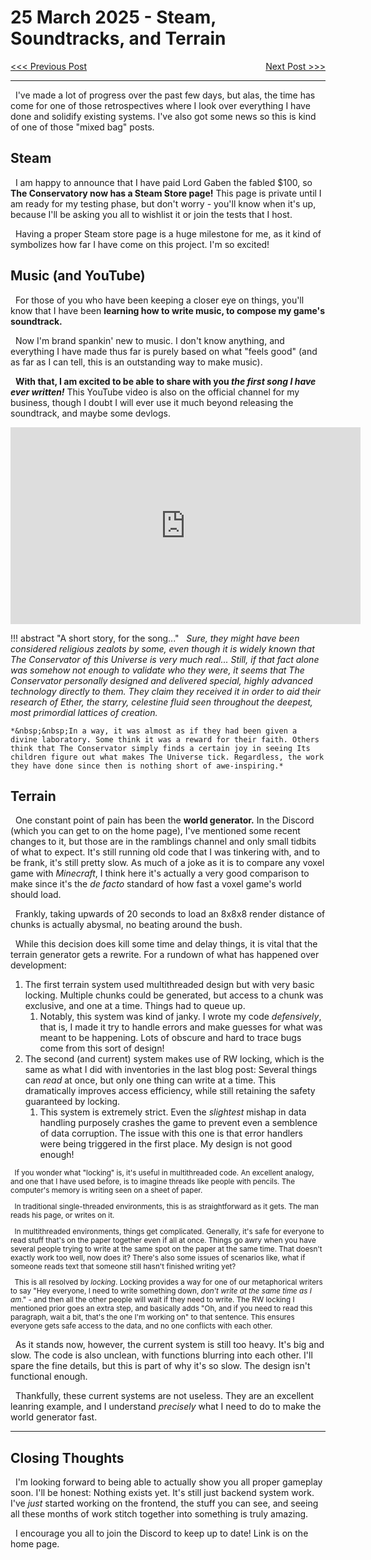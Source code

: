 # 25 March 2025 - Steam, Soundtracks, and Terrain
<span style="float:left">[&lt;&lt;&lt; Previous Post](../03/15.md)</span>
<span style="float:right">[Next Post &gt;&gt;&gt;](../04/22.md)</span>
<br/>
***

&nbsp;&nbsp;I've made a lot of progress over the past few days, but alas, the time has come for one of those retrospectives where I look over everything I have done and solidify existing systems. I've also got some news so this is kind of one of those "mixed bag" posts.

## Steam

&nbsp;&nbsp;I am happy to announce that I have paid Lord Gaben the fabled $100, so **The Conservatory now has a Steam Store page!** This page is private until I am ready for my testing phase, but don't worry - you'll know when it's up, because I'll be asking you all to wishlist it or join the tests that I host.

&nbsp;&nbsp;Having a proper Steam store page is a huge milestone for me, as it kind of symbolizes how far I have come on this project. I'm so excited!

## Music (and YouTube)

&nbsp;&nbsp;For those of you who have been keeping a closer eye on things, you'll know that I have been **learning how to write music, to compose my game's soundtrack.**

&nbsp;&nbsp;Now I'm brand spankin' new to music. I don't know anything, and everything I have made thus far is purely based on what "feels good" (and as far as I can tell, this is an outstanding way to make music).

&nbsp;&nbsp;**With that, I am excited to be able to share with you *the first song I have ever written!*** This YouTube video is also on the official channel for my business, though I doubt I will ever use it much beyond releasing the soundtrack, and maybe some devlogs.

<center>
<iframe width="560" height="315" src="https://www.youtube-nocookie.com/embed/QvJCRtUWNhI?si=eoqMn_2BScHISTp6" title="YouTube video player" frameborder="0" allow="accelerometer; autoplay; clipboard-write; encrypted-media; gyroscope; picture-in-picture; web-share" referrerpolicy="strict-origin-when-cross-origin" allowfullscreen></iframe>
</center>

!!! abstract "A short story, for the song..."
    *&nbsp;&nbsp;Sure, they might have been considered religious zealots by some, even though it is widely known that The Conservator of this Universe is very much real... Still, if that fact alone was somehow not enough to validate who they were, it seems that The Conservator personally designed and delivered special, highly advanced technology directly to them. They claim they received it in order to aid their research of Ether, the starry, celestine fluid seen throughout the deepest, most primordial lattices of creation.*

    *&nbsp;&nbsp;In a way, it was almost as if they had been given a divine laboratory. Some think it was a reward for their faith. Others think that The Conservator simply finds a certain joy in seeing Its children figure out what makes The Universe tick. Regardless, the work they have done since then is nothing short of awe-inspiring.*

## Terrain

&nbsp;&nbsp;One constant point of pain has been the **world generator.** In the Discord (which you can get to on the home page), I've mentioned some recent changes to it, but those are in the ramblings channel and only small tidbits of what to expect. It's still running old code that I was tinkering with, and to be frank, it's still pretty slow. As much of a joke as it is to compare any voxel game with *Minecraft*, I think here it's actually a very good comparison to make since it's the *de facto* standard of how fast a voxel game's world should load.

&nbsp;&nbsp;Frankly, taking upwards of 20 seconds to load an 8x8x8 render distance of chunks is actually abysmal, no beating around the bush.

&nbsp;&nbsp;While this decision does kill some time and delay things, it is vital that the terrain generator gets a rewrite. For a rundown of what has happened over development:

1. The first terrain system used multithreaded design but with very basic locking. Multiple chunks could be generated, but access to a chunk was exclusive, and one at a time. Things had to queue up.
    1. Notably, this system was kind of janky. I wrote my code *defensively*, that is, I made it try to handle errors and make guesses for what was meant to be happening. Lots of obscure and hard to trace bugs come from this sort of design!
2. The second (and current) system makes use of RW locking, which is the same as what I did with inventories in the last blog post: Several things can *read* at once, but only one thing can write at a time. This dramatically improves access efficiency, while still retaining the safety guaranteed by locking.
    1. This system is extremely strict. Even the *slightest* mishap in data handling purposely crashes the game to prevent even a semblence of data corruption. The issue with this one is that error handlers were being triggered in the first place. My design is not good enough!

<small>

&nbsp;&nbsp;If you wonder what "locking" is, it's useful in multithreaded code. An excellent analogy, and one that I have used before, is to imagine threads like people with pencils. The computer's memory is writing seen on a sheet of paper.

&nbsp;&nbsp;In traditional single-threaded environments, this is as straightforward as it gets. The man reads his page, or writes on it.

&nbsp;&nbsp;In multithreaded environments, things get complicated. Generally, it's safe for everyone to read stuff that's on the paper together even if all at once. Things go awry when you have several people trying to write at the same spot on the paper at the same time. That doesn't exactly work too well, now does it? There's also some issues of scenarios like, what if someone reads text that someone still hasn't finished writing yet?

&nbsp;&nbsp;This is all resolved by *locking*. Locking provides a way for one of our metaphorical writers to say "Hey everyone, I need to write something down, *don't write at the same time as I am*." - and then all the other people will wait if they need to write. The RW locking I mentioned prior goes an extra step, and basically adds "Oh, and if you need to read this paragraph, wait a bit, that's the one I'm working on" to that sentence. This ensures everyone gets safe access to the data, and no one conflicts with each other.

</small>

&nbsp;&nbsp;As it stands now, however, the current system is still too heavy. It's big and slow. The code is also unclean, with functions blurring into each other. I'll spare the fine details, but this is part of why it's so slow. The design isn't functional enough.

&nbsp;&nbsp;Thankfully, these current systems are not useless. They are an excellent leanring example, and I understand *precisely* what I need to do to make the world generator fast.

***

## Closing Thoughts

&nbsp;&nbsp;I'm looking forward to being able to actually show you all proper gameplay soon. I'll be honest: Nothing exists yet. It's still just backend system work. I've *just* started working on the frontend, the stuff you can see, and seeing all these months of work stitch together into something is truly amazing.

&nbsp;&nbsp;I encourage you all to join the Discord to keep up to date! Link is on the home page.
